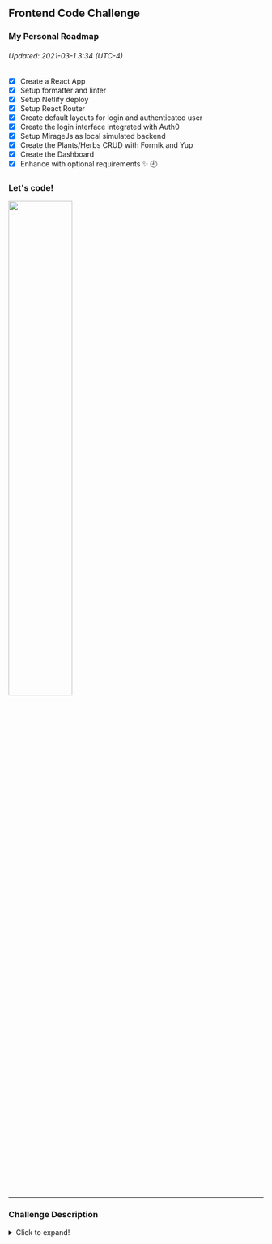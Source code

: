 ## Frontend Code Challenge

### My Personal Roadmap
###### Updated: 2021-03-1 3:34 (UTC-4)

- [x] Create a React App
- [x] Setup formatter and linter
- [x] Setup Netlify deploy
- [x] Setup React Router 
- [x] Create default layouts for login and authenticated user
- [x] Create the login interface integrated with Auth0
- [x] Setup MirageJs as local simulated backend
- [x] Create the Plants/Herbs CRUD with Formik and Yup
- [x] Create the Dashboard 
- [x] Enhance with optional requirements ✨ 🕘

### Let's code!

<img src="https://i.giphy.com/media/G6sJqVpD1U4jC/giphy.webp" alt="" width="50%" height="50%">

---
### Challenge Description
<details>
  <summary>Click to expand!</summary>

A company wants to develop a home grown fresh plants monitoring system for casual users. The hardware development is still happening, but they want to be in touch with their future customers by providing a solution that already works without their IoT hardware for now and starting collecting feedback from them.

These are the high level requirements for the system:

- User Registration
- Add/Remove plants/herbs
  - Give it a name and/or type - ex: Thyme, Basil, Lettuce, etc
- Register health/status for a given plant and save that as a historical information ( will be captured by the IoT device later )
  - Soil moisture - 0-100%
- User Dashboard
  - Show health status of each plant for the user
  - Can also show current weather on users location (optional)

Feel free to add or change things on top of that idea. For example, you can register other attributes of the plant, show charts, simulate real time data changes, etc. For the current weather, you can get user location from the browser and use a third party API for weather info.

Share your solution via URL to your git repository and would be cool to either deploy it somewhere or send a video of it working. Don’t need to voice over on top of it or do anything fancy. Loom is a nice tool for that.

### Requirements

- React
- State Management ( Redux, Hooks, MobX, etc )
- CSS (styled-components, CSS modules, or plain CSS/SASS/LESS)
- For the backend, you can simulate using something like a backend as a service solutions like Firebase, AWS Amplify, Hasura, DGraph or just local with tools like Mirajs and Json-server.
- For the authentication part, you can offload that to an identity provider like Firebase Auth, Auth0, Cognito, Okta, etc.

### Hints

- You don't need to spend time creating a dev/build environment. You can use create-react-app (and other alike tools) for that
- Third-party libraries are allowed.
- As a company, we believe that communication is the key to success. So if something is not clear to you, or if you have doubts on what you can use, reach the devs

### Happy coding!

<img src="https://user-images.githubusercontent.com/5693916/30273942-84252588-96fb-11e7-9420-5516b92cb1f7.gif" data-canonical-src="https://user-images.githubusercontent.com/5693916/30273942-84252588-96fb-11e7-9420-5516b92cb1f7.gif" width="150" height="150" />

#### References

- https://miragejs.com/
- https://github.com/typicode/json-server
- https://firebase.google.com/
- http://auth0.com/
- https://hasura.io
- https://medium.com/@Ari_n/8-weather-api-alternatives-now-that-darksky-is-shutting-down-42a5ac395f93
</details>